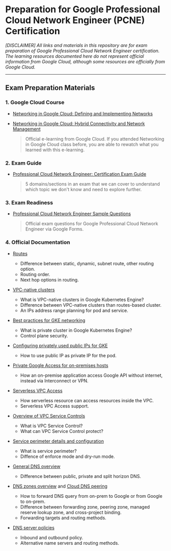 # Preparation for Google Professional Cloud Network Engineer (PCNE) Certification
_[DISCLAIMER] All links and materials in this repository are for exam preparation of Google Professional Cloud Network Engineer certification. The learning resources documented here do not represent official information from Google Cloud, although some resources are officially from Google Cloud._

---
## Exam Preparation Materials
### 1. Google Cloud Course
- [Networking in Google Cloud: Defining and Implementing Networks](https://www.cloudskillsboost.google/course_templates/35?catalog_rank=%7B%22rank%22%3A4%2C%22num_filters%22%3A1%2C%22has_search%22%3Atrue%7D&search_id=20681003)
- [Networking in Google Cloud: Hybrid Connectivity and Network Management](https://www.cloudskillsboost.google/course_templates/36?catalog_rank=%7B%22rank%22%3A3%2C%22num_filters%22%3A1%2C%22has_search%22%3Atrue%7D&search_id=20680988)

    > Official e-learning from Google Cloud. If you attended Networking in Google Cloud class before, you are able to rewatch what you learned with this e-learning.

### 2. Exam Guide
- [Professional Cloud Network Engineer: Certification Exam Guide](https://cloud.google.com/certification/guides/cloud-network-engineer)

    > 5 domains/sections in an exam that we can cover to understand which topic we don't know and need to explore further.

### 3. Exam Readiness
- [Professional Cloud Network Engineer Sample Questions](https://docs.google.com/forms/d/e/1FAIpQLServ0tNGkr-dYAfmez_Gdk74dmVypZjzUKrkVFtFcArzhmPow/viewform)

    > Official exam questions for Google Professional Cloud Network Engineer via Google Forms.

### 4. Official Documentation

- [Routes](https://cloud.google.com/vpc/docs/routes)
  - Difference between static, dynamic, subnet route, other routing option.
  - Routing order.
  - Next hop options in routing.

- [VPC-native clusters](https://cloud.google.com/kubernetes-engine/docs/concepts/alias-ips)
  - What is VPC-native clusters in Google Kubernetes Engine?
  - Difference between VPC-native clusters than routes-based cluster.
  - An IPs address range planning for pod and service.
  
- [Best practices for GKE networking](https://cloud.google.com/kubernetes-engine/docs/best-practices/networking)
  - What is private cluster in Google Kubernetes Engine?
  - Control plane security.

- [Configuring privately used public IPs for GKE](https://cloud.google.com/architecture/configuring-privately-used-public-ips-for-GKE)
  - How to use public IP as private IP for the pod.

- [Private Google Access for on-premises hosts](https://cloud.google.com/vpc/docs/private-google-access-hybrid)
  - How an on-premise application access Google API without internet, instead via Interconnect or VPN.

- [Serverless VPC Access](https://cloud.google.com/vpc/docs/serverless-vpc-access)
  - How serverless resource can access resources inside the VPC.
  - Serverless VPC Access support.

- [Overview of VPC Service Controls](https://cloud.google.com/vpc-service-controls/docs/overview)
  - What is VPC Service Control?
  - What can VPC Service Control protect?

- [Service perimeter details and configuration](https://cloud.google.com/vpc-service-controls/docs/service-perimeters)
  - What is service perimeter?
  - Diffence of enforce mode and dry-run mode.

- [General DNS overview](https://cloud.google.com/dns/docs/dns-overview)
  - Difference between public, private and split horizon DNS.

- [DNS zones overview](https://cloud.google.com/dns/docs/zones/zones-overview) and [Cloud DNS peering](https://cloud.google.com/blog/products/networking/how-to-use-cloud-dns-peering-in-a-shared-vpc-environment)
  - How to forward DNS query from on-prem to Google or from Google to on-prem.
  - Difference between forwarding zone, peering zone, managed reserve lookup zone, and cross-project binding.
  - Forwarding targets and routing methods.

- [DNS server policies](https://cloud.google.com/dns/docs/server-policies-overview)
  - Inbound and outbound policy.
  - Alternative name servers and routing methods.
